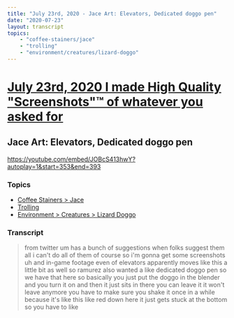 ```yaml
---
title: "July 23rd, 2020 - Jace Art: Elevators, Dedicated doggo pen"
date: "2020-07-23"
layout: transcript
topics: 
    - "coffee-stainers/jace"
    - "trolling"
    - "environment/creatures/lizard-doggo"
---
```

# [July 23rd, 2020 I made High Quality "Screenshots"™ of whatever you asked for](../2020-07-23.md)
## Jace Art: Elevators, Dedicated doggo pen
https://youtube.com/embed/JOBcS413hwY?autoplay=1&start=353&end=393
### Topics
* [Coffee Stainers > Jace](../topics/coffee-stainers/jace.md)
* [Trolling](../topics/trolling.md)
* [Environment > Creatures > Lizard Doggo](../topics/environment/creatures/lizard-doggo.md)

### Transcript

> from twitter
> um has a bunch of suggestions when folks
> suggest them all i can't do all of them
> of course so i'm gonna get some
> screenshots uh and in-game footage even
> of elevators
> apparently moves like this a little bit
> as well so ramurez also wanted
> a like dedicated doggo pen so we have
> that here
> so basically you just put the doggo in
> the blender and you turn it on
> and then it just sits in there you can
> leave it it won't leave anymore you have
> to make sure you shake it once in a
> while because it's like this like
> red down here it just gets stuck at
> the bottom so you have to like
